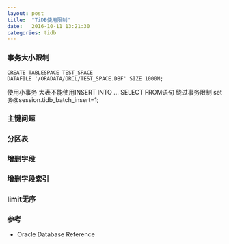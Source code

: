 ```yaml
---
layout: post
title:  "TiDB使用限制"
date:   2016-10-11 13:21:30
categories: tidb
---
```


### 事务大小限制
```
CREATE TABLESPACE TEST_SPACE
DATAFILE '/ORADATA/ORCL/TEST_SPACE.DBF' SIZE 1000M;
```
使用小事务
大表不能使用INSERT INTO ... SELECT FROM语句
绕过事务限制
set @@session.tidb_batch_insert=1;
### 主键问题

### 分区表

### 增删字段

### 增删字段索引

### limit无序

### 参考
+ Oracle Database Reference